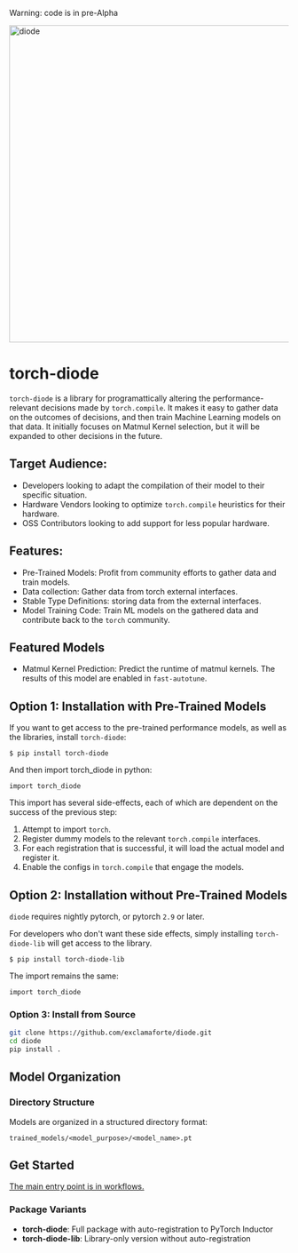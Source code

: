 Warning: code is in pre-Alpha


<img width="718" height="571" alt="diode" src="https://github.com/user-attachments/assets/308cb05a-01d9-4fc4-9c03-7e13ade91475" />

# torch-diode
`torch-diode` is a library for programattically altering the performance-relevant decisions made by `torch.compile`. It makes it easy to gather data on the outcomes of decisions, and then train Machine Learning models on that data. It initially focuses on Matmul Kernel selection, but it will be expanded to other decisions in the future.

## Target Audience:
- Developers looking to adapt the compilation of their model to their specific situation.
- Hardware Vendors looking to optimize `torch.compile` heuristics for their hardware.
- OSS Contributors looking to add support for less popular hardware.

## Features:
- Pre-Trained Models: Profit from community efforts to gather data and train models.
- Data collection: Gather data from torch external interfaces.
- Stable Type Definitions: storing data from the external interfaces.
- Model Training Code: Train ML models on the gathered data and contribute back to the `torch` community.


## Featured Models
- Matmul Kernel Prediction: Predict the runtime of matmul kernels. The results of this model are enabled in `fast-autotune`.

## Option 1: Installation with Pre-Trained Models

If you want to get access to the pre-trained performance models, as well as the libraries, install `torch-diode`:
```
$ pip install torch-diode
```
And then import torch_diode in python:
```
import torch_diode
```

This import has several side-effects, each of which are dependent on the success of the previous step:
1. Attempt to import `torch`.
1. Register dummy models to the relevant `torch.compile` interfaces.
1. For each registration that is successful, it will load the actual model and register it.
1. Enable the configs in `torch.compile` that engage the models.
## Option 2: Installation without Pre-Trained Models

`diode` requires nightly pytorch, or pytorch `2.9` or later.

For developers who don't want these side effects, simply installing `torch-diode-lib` will get access to the library.

```
$ pip install torch-diode-lib
```

The import remains the same:
```
import torch_diode
```

### Option 3: Install from Source
```bash
git clone https://github.com/exclamaforte/diode.git
cd diode
pip install .
```

## Model Organization

### Directory Structure
Models are organized in a structured directory format:
```
trained_models/<model_purpose>/<model_name>.pt
```
## Get Started

[The main entry point is in workflows.](https://github.com/exclamaforte/diode/tree/main/workflows#readme)

### Package Variants
- **torch-diode**: Full package with auto-registration to PyTorch Inductor
- **torch-diode-lib**: Library-only version without auto-registration
